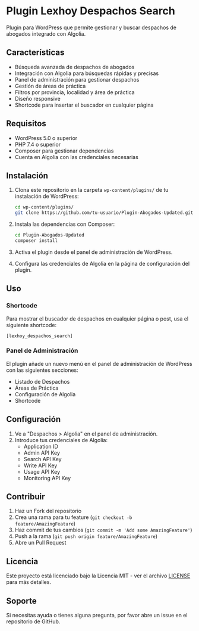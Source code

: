 # Plugin Lexhoy Despachos Search

Plugin para WordPress que permite gestionar y buscar despachos de abogados integrado con Algolia.

## Características

- Búsqueda avanzada de despachos de abogados
- Integración con Algolia para búsquedas rápidas y precisas
- Panel de administración para gestionar despachos
- Gestión de áreas de práctica
- Filtros por provincia, localidad y área de práctica
- Diseño responsive
- Shortcode para insertar el buscador en cualquier página

## Requisitos

- WordPress 5.0 o superior
- PHP 7.4 o superior
- Composer para gestionar dependencias
- Cuenta en Algolia con las credenciales necesarias

## Instalación

1. Clona este repositorio en la carpeta `wp-content/plugins/` de tu instalación de WordPress:

   ```bash
   cd wp-content/plugins/
   git clone https://github.com/tu-usuario/Plugin-Abogados-Updated.git
   ```

2. Instala las dependencias con Composer:

   ```bash
   cd Plugin-Abogados-Updated
   composer install
   ```

3. Activa el plugin desde el panel de administración de WordPress.

4. Configura las credenciales de Algolia en la página de configuración del plugin.

## Uso

### Shortcode

Para mostrar el buscador de despachos en cualquier página o post, usa el siguiente shortcode:

```
[lexhoy_despachos_search]
```

### Panel de Administración

El plugin añade un nuevo menú en el panel de administración de WordPress con las siguientes secciones:

- Listado de Despachos
- Áreas de Práctica
- Configuración de Algolia
- Shortcode

## Configuración

1. Ve a "Despachos > Algolia" en el panel de administración.
2. Introduce tus credenciales de Algolia:
   - Application ID
   - Admin API Key
   - Search API Key
   - Write API Key
   - Usage API Key
   - Monitoring API Key

## Contribuir

1. Haz un Fork del repositorio
2. Crea una rama para tu feature (`git checkout -b feature/AmazingFeature`)
3. Haz commit de tus cambios (`git commit -m 'Add some AmazingFeature'`)
4. Push a la rama (`git push origin feature/AmazingFeature`)
5. Abre un Pull Request

## Licencia

Este proyecto está licenciado bajo la Licencia MIT - ver el archivo [LICENSE](LICENSE) para más detalles.

## Soporte

Si necesitas ayuda o tienes alguna pregunta, por favor abre un issue en el repositorio de GitHub.

